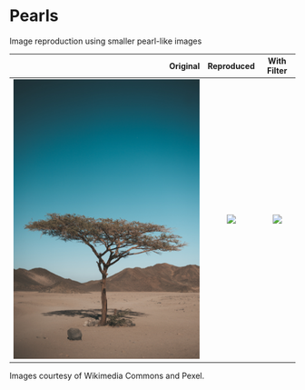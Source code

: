 # Pearls
Image reproduction using smaller pearl-like images

Original 				| Reproduced							| With Filter
-----------------------:|:-------------------------------------:|:--------------:
![](images/tree.jpg)	| ![](images/tree_out_no_filtering.jpg) | ![](images/tree_out_filtering)

Images courtesy of Wikimedia Commons and Pexel.
